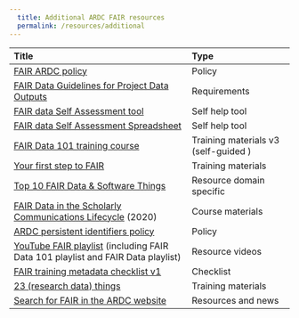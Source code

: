 ```yaml
---
  title: Additional ARDC FAIR resources
  permalink: /resources/additional
---
```


| **Title** | **Type** |
| :--- | :--- |
| [FAIR ARDC policy](https://ardc.edu.au/about_us/policies-and-guidelines/fair-policy-ardc-or-ardc-co-invested-materials/) | Policy |
| [FAIR Data Guidelines for Project Data Outputs](https://ardc.edu.au/about_us/policies-and-guidelines/fair-data-guidelines-for-project-data-outputs/) | Requirements |
| [FAIR data Self Assessment tool](https://ardc.edu.au/resources/working-with-data/fair-data/fair-self-assessment-tool/) | Self help tool |
| [FAIR data Self Assessment Spreadsheet](https://zenodo.org/record/4953574#.YNPPy-gzaUk) | Self help tool |
| [FAIR Data 101 training course](https://github.com/au-research/FAIR-data-101-training) | Training materials v3 (self-guided ) |
| [Your first step to FAIR](https://au-research.github.io/your-first-step-to-fair/) | Training materials |
| [Top 10 FAIR Data &amp; Software Things](http://doi.org/10.5281/zenodo.2555497) | Resource domain specific |
| [FAIR Data in the Scholarly Communications Lifecycle](http://doi.org/10.5281/zenodo.3987051) (2020) | Course materials |
| [ARDC persistent identifiers policy](https://ardc.edu.au/resource/persistent-identifiers-policy/) | Policy |
| [YouTube FAIR playlist](https://www.youtube.com/c/ARDC_AU/playlists) (including FAIR Data 101 playlist and FAIR Data playlist) | Resource videos |
| [FAIR training metadata checklist v1](http://doi.org/10.5281/zenodo.5003934) | Checklist |
| [23 (research data) things](https://au-research.github.io/ARDC-23-things/) | Training materials |
| [Search for FAIR in the ARDC website](https://ardc.edu.au/?s=FAIR) | Resources and news|

